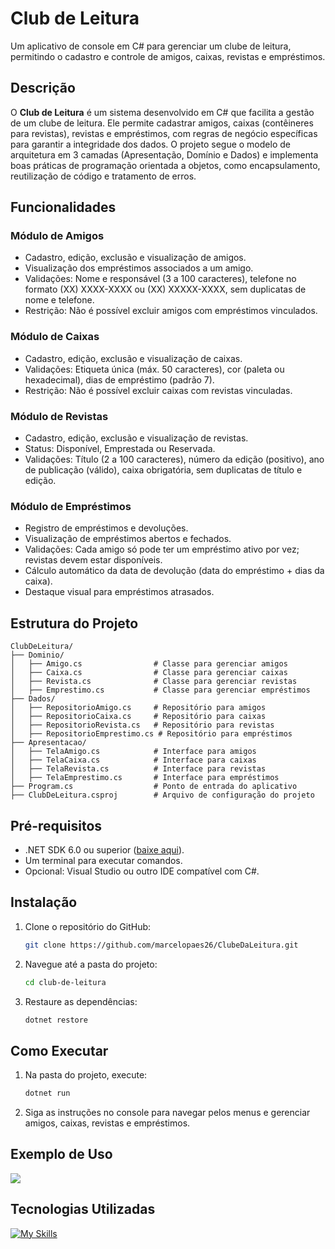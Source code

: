 # Club de Leitura

Um aplicativo de console em C# para gerenciar um clube de leitura, permitindo o cadastro e controle de amigos, caixas, revistas e empréstimos.

## Descrição

O **Club de Leitura** é um sistema desenvolvido em C# que facilita a gestão de um clube de leitura. Ele permite cadastrar amigos, caixas (contêineres para revistas), revistas e empréstimos, com regras de negócio específicas para garantir a integridade dos dados. O projeto segue o modelo de arquitetura em 3 camadas (Apresentação, Domínio e Dados) e implementa boas práticas de programação orientada a objetos, como encapsulamento, reutilização de código e tratamento de erros.

## Funcionalidades

### Módulo de Amigos
- Cadastro, edição, exclusão e visualização de amigos.
- Visualização dos empréstimos associados a um amigo.
- Validações: Nome e responsável (3 a 100 caracteres), telefone no formato (XX) XXXX-XXXX ou (XX) XXXXX-XXXX, sem duplicatas de nome e telefone.
- Restrição: Não é possível excluir amigos com empréstimos vinculados.

### Módulo de Caixas
- Cadastro, edição, exclusão e visualização de caixas.
- Validações: Etiqueta única (máx. 50 caracteres), cor (paleta ou hexadecimal), dias de empréstimo (padrão 7).
- Restrição: Não é possível excluir caixas com revistas vinculadas.

### Módulo de Revistas
- Cadastro, edição, exclusão e visualização de revistas.
- Status: Disponível, Emprestada ou Reservada.
- Validações: Título (2 a 100 caracteres), número da edição (positivo), ano de publicação (válido), caixa obrigatória, sem duplicatas de título e edição.

### Módulo de Empréstimos
- Registro de empréstimos e devoluções.
- Visualização de empréstimos abertos e fechados.
- Validações: Cada amigo só pode ter um empréstimo ativo por vez; revistas devem estar disponíveis.
- Cálculo automático da data de devolução (data do empréstimo + dias da caixa).
- Destaque visual para empréstimos atrasados.

## Estrutura do Projeto
```
ClubDeLeitura/
├── Dominio/
│   ├── Amigo.cs                # Classe para gerenciar amigos
│   ├── Caixa.cs                # Classe para gerenciar caixas
│   ├── Revista.cs              # Classe para gerenciar revistas
│   ├── Emprestimo.cs           # Classe para gerenciar empréstimos
├── Dados/
│   ├── RepositorioAmigo.cs     # Repositório para amigos
│   ├── RepositorioCaixa.cs     # Repositório para caixas
│   ├── RepositorioRevista.cs   # Repositório para revistas
│   ├── RepositorioEmprestimo.cs # Repositório para empréstimos
├── Apresentacao/
│   ├── TelaAmigo.cs            # Interface para amigos
│   ├── TelaCaixa.cs            # Interface para caixas
│   ├── TelaRevista.cs          # Interface para revistas
│   ├── TelaEmprestimo.cs       # Interface para empréstimos
├── Program.cs                  # Ponto de entrada do aplicativo
├── ClubDeLeitura.csproj        # Arquivo de configuração do projeto
```

## Pré-requisitos
- .NET SDK 6.0 ou superior ([baixe aqui](https://dotnet.microsoft.com/download)).
- Um terminal para executar comandos.
- Opcional: Visual Studio ou outro IDE compatível com C#.

## Instalação
1. Clone o repositório do GitHub:
   ```bash
   git clone https://github.com/marcelopaes26/ClubeDaLeitura.git
   ```
2. Navegue até a pasta do projeto:
   ```bash
   cd club-de-leitura
   ```
3. Restaure as dependências:
   ```bash
   dotnet restore
   ```

## Como Executar
1. Na pasta do projeto, execute:
   ```bash
   dotnet run
   ```
2. Siga as instruções no console para navegar pelos menus e gerenciar amigos, caixas, revistas e empréstimos.

## Exemplo de Uso
![](https://i.imgur.com/bZWIAxQ.gif)

## Tecnologias Utilizadas
[![My Skills](https://skillicons.dev/icons?i=cs,dotnet,git,github,vscode)](https://skillicons.dev)